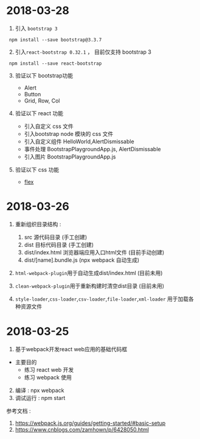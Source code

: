 # 2018-03-28
1. 引入 `bootstrap 3`

```
 npm install --save bootstrap@3.3.7
```

2. 引入`react-bootstrap 0.32.1` ， 目前仅支持 bootstrap 3
```
 npm install --save react-bootstrap
```

3. 验证以下 bootstrap功能

    - Alert
    - Button
    - Grid, Row, Col

4. 验证以下 react 功能

    - 引入自定义 css 文件
    - 引入bootstrap node 模块的 css 文件
    - 引入自定义组件 HelloWorld,AlertDismissable
    - 事件处理 BootstrapPlaygroundApp.js, AlertDismissable
    - 引入图片 BootstrapPlaygroundApp.js

5. 验证以下 css 功能
    -  [flex](http://www.runoob.com/w3cnote/flex-grammar.html)




# 2018-03-26

1. 重新组织目录结构 :

    1. src 源代码目录 (手工创建)
    2. dist 目标代码目录 (手工创建)
    3. dist/index.html 浏览器端应用入口html文件 (目前手动创建)
    4. dist/[name].bundle.js (npx webpack 自动生成)

2. `html-webpack-plugin`用于自动生成dist/index.html (目前未用)
3. `clean-webpack-plugin`用于重新构建时清空dist目录 (目前未用)
4. `style-loader`,`css-loader`,`csv-loader`,`file-loader`,`xml-loader` 用于加载各种资源文件

# 2018-03-25
1. 基于webpack开发react web应用的基础代码框
 - 主要目的 
    - 练习 react web 开发
    - 练习 webpack 使用
2. 编译 : npx webpack
3. 调试运行 : npm start

参考文档 :

1. https://webpack.js.org/guides/getting-started/#basic-setup
2. https://www.cnblogs.com/zamhown/p/6428050.html
